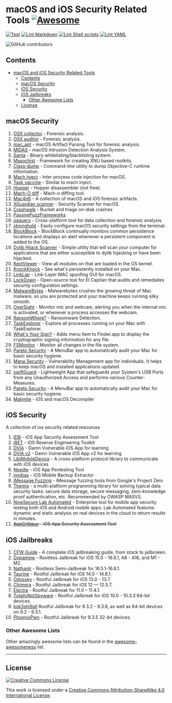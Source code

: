 # macOS and iOS Security Related Tools [![Awesome](https://awesome.re/badge-flat.svg)](https://awesome.re)

[![Test](https://github.com/ashishb/osx-and-ios-security-awesome/actions/workflows/test.yaml/badge.svg)](https://github.com/ashishb/osx-and-ios-security-awesome/actions/workflows/test.yaml)
[![Lint Markdown](https://github.com/ashishb/osx-and-ios-security-awesome/actions/workflows/lint-markdown.yaml/badge.svg)](https://github.com/ashishb/osx-and-ios-security-awesome/actions/workflows/lint-markdown.yaml)
[![Lint Shell scripts](https://github.com/ashishb/osx-and-ios-security-awesome/actions/workflows/lint-shell-script.yaml/badge.svg)](https://github.com/ashishb/osx-and-ios-security-awesome/actions/workflows/lint-shell-script.yaml)
[![Lint YAML](https://github.com/ashishb/osx-and-ios-security-awesome/actions/workflows/lint-yaml.yaml/badge.svg)](https://github.com/ashishb/osx-and-ios-security-awesome/actions/workflows/lint-yaml.yaml)

![GitHub contributors](https://img.shields.io/github/contributors/ashishb/osx-and-ios-security-awesome)

## Contents

- [macOS and iOS Security Related Tools](#macos-and-ios-security-related-tools--)
   - [Contents](#contents)
   - [macOS Security](#macos-security)
   - [iOS Security](#ios-security)
   - [iOS Jailbreaks](#ios-jailbreaks)
      - [Other Awesome Lists](#other-awesome-lists)
   - [License](#license)

## macOS Security

1. [OSX collector](https://github.com/Yelp/OSXCollector) - Forensic analysis.
1. [OSX auditor](https://github.com/jipegit/OSXAuditor) - Forensic analysis.
1. [mac_apt](https://github.com/ydkhatri/mac_apt) - macOS Artifact Parsing Tool for forensic analysis.
1. [MIDAS](https://github.com/etsy/MIDAS) - macOS Intrusion Detection Analysis System.
1. [Santa](https://github.com/google/santa) - Binary whitelisting/blacklisting system.
1. [Masochist](https://github.com/squiffy/Masochist) - Framework for creating XNU based rootkits.
1. [Class-dump](http://stevenygard.com/projects/class-dump/) - Command-line utility to dump Objective-C runtime information.
1. [Mach inject](https://github.com/rentzsch/mach_inject) - Inter process code injection for macOS.
1. [Task vaccine](https://github.com/rodionovd/task_vaccine) - Similar to mach inject.
1. [Hopper](http://www.hopperapp.com/) - Hopper disassembler (not free).
1. [Mach-O diff](https://github.com/samdmarshall/machodiff) - Mach-o diffing tool.
1. [Mac4n6](https://github.com/pstirparo/mac4n6) - A collection of macOS and iOS forensic artifacts.
1. [XGuardian scanner](https://github.com/openscanner/XGuardian) - Security Scanner for macOS.
1. [Crashwalk](https://github.com/bnagy/crashwalk) - Bucket and triage on-disk crashes
1. [PassiveFuzzFrameworks](https://github.com/SilverMoonSecurity/PassiveFuzzFrameworkOSX)
1. [osquery](https://github.com/facebook/osquery) - Cross-platform tool for data collection and forensic analysis.
1. [stronghold](https://github.com/alichtman/stronghold) - Easily configure macOS security settings from the terminal.
1. [BlockBlock](https://objective-see.com/products/blockblock.html) - BlockBlock continually monitors common persistence locations and displays an alert whenever a persistent component is added to the OS.
1. [Dylib Hijack Scanner](https://objective-see.com/products/dhs.html) - Simple utility that will scan your computer for applications that are either susceptible to dylib hijacking or have been hijacked.
1. [KextViewer](https://objective-see.com/products/kextviewr.html) - View all modules on that are loaded in the OS kernel.
1. [KnockKnock](https://objective-see.com/products/knockknock.html) - See what's persistently installed on your Mac.
1. [LinkLiar](http://halo.github.io/LinkLiar) -  Link-Layer MAC spoofing GUI for macOS.
1. [LockDown](https://objective-see.com/products/lockdown.html) - Open-source tool for El Capitan that audits and remediates security configuration settings.
1. [MalwareBytes](https://www.malwarebytes.com/mac-download/) - Malwarebytes crushes the growing threat of Mac malware, so you are protected and your machine keeps running silky smooth.
1. [OverSight](https://objective-see.com/products/oversight.html) - Monitor mic and webcam, alerting you when the internal mic is activated, or whenever a process accesses the webcam.
1. [RansomWhere?](https://objective-see.com/products/ransomwhere.html) - Ransomware Detection.
1. [TaskExplorer](https://objective-see.com/products/taskexplorer.html) - Explore all processes running on your Mac with TaskExplorer.
1. [What's Your Sign?](https://objective-see.com/products/whatsyoursign.html) - Adds menu item to Finder.app to display the cryptographic signing information for any file.
1. [FSMonitor](http://fsmonitor.com/) - Monitor all changes in the file system.
1. [Pareto Security](https://github.com/paretoSecurity/pareto-mac/) - A MenuBar app to automatically audit your Mac for basic security hygiene.
1. [Mana Security](https://github.com/manasecurity/mana-security-app) - Vulnerability Management app for individuals. It helps to keep macOS and installed applications updated.
1. [swiftGuard](https://github.com/Lennolium/swiftGuard) - Lightweight App that safeguards your System's USB Ports from any Unauthorized Access and performs various Counter-Measures.
1. [Pareto Security](https://paretosecurity.app/) - A MenuBar app to automatically audit your Mac for basic security hygiene.
1. [Malimite](https://github.com/LaurieWired/Malimite) - iOS and macOS Decompiler

## iOS Security

A collection of ios security related resources

1. [IDB](https://github.com/dmayer/idb) - iOS App Security Assessment Tool
1. [iRET](https://github.com/S3Jensen/iRET) - iOS Reverse Engineering Toolkit
1. [DVIA](http://damnvulnerableiosapp.com/) - Damn Vulnerable iOS App for learning
1. [DVIA v2](https://github.com/prateek147/DVIA-v2) - Damn Vulnerable iOS App v2 for learning
1. [LibiMobileDevice](https://github.com/libimobiledevice/libimobiledevice) - A cross-platform protocol library to communicate with iOS devices
1. [Needle](https://github.com/mwrlabs/needle) - iOS App Pentesting Tool
1. [imobax](https://github.com/Siguza/imobax) - iOS Mobile Backup Extractor
1. [iMessage Fuzzing](https://github.com/googleprojectzero/iOS-messaging-tools) - iMessage fuzzing tools from Google's Project Zero
1. [Themis](https://github.com/cossacklabs/themis) - a multi-platform programming library for solving typical data security tasks: secure data storage, secure messaging, zero-knowledge proof authentication, etc. Recommended by OWASP MASVS.
1. [NowSecure Lab Automated](https://www.nowsecure.com/blog/2016/09/19/announcing-nowsecure-lab-automated/) - Enterprise tool for mobile app security testing both iOS and Android mobile apps. Lab Automated features dynamic and static analysis on real devices in the cloud to return results in minutes.
1. ~~[AppCritique](https://appcritique.boozallen.com) - iOS App Security Assessment Tool~~

## iOS Jailbreaks

1. [CFW Guide](https://ios.cfw.guide) - A complete iOS jailbreaking guide, from stock to jailbroken.
1. [Dopamine](https://ellekit.space/dopamine) - Rootless Jailbreak for iOS 15.0 - 16.6.1, A8 - A16, and M1 - M2.
1. [Nathanlr](https://nathan4s.lol/nathanlr/nathanlr.tipa) - Rootless Semi-Jailbreak for 16.5.1-16.6.1.
1. [Taurine](https://taurine.app) - Rootful Jailbreak for iOS 14.0 - 14.8.1.
1. [Odyssey](https://theodyssey.dev) - Rootful Jailbreak for iOS 13.0 - 13.7.
1. [Chimera](https://chimera.coolstar.org) - Rootful Jailbreak for iOS 12 — 12.5.7.
1. [Electra](https://coolstar.org/electra) - Rootful Jailbreak for 11.0 – 11.4.1.
1. [TotallyNotSpyware](https://totally.not.spyware.lol) - Rootful Jailbreak for iOS 10.0 - 10.3.3 64-bit devices.
1. [kok3shi9all](https://kok3shidoll.web.app/kok3shi9.html) Rootful Jailbreak for 9.3.2 - 9.3.6, as well as 64-bit devices on 9.2 - 9.3.1.
1. [PhoenixPwn](https://phoenixpwn.com) - Rootful Jailbreak for 9.3.5 32-bit devices.

### Other Awesome Lists

Other amazingly awesome lists can be found in the
[awesome-awesomeness](https://github.com/bayandin/awesome-awesomeness) list.

---

## License

[![Creative Commons License](https://licensebuttons.net/l/by-sa/4.0/88x31.png)](https://creativecommons.org/licenses/by-sa/4.0/)

This work is licensed under a [Creative Commons Attribution-ShareAlike 4.0 International License](https://creativecommons.org/licenses/by-sa/4.0/).
